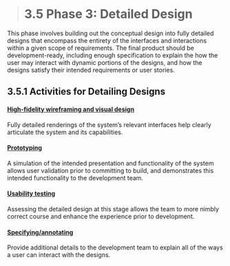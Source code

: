 > # **3.5** Phase 3: Detailed Design

This phase involves building out the conceptual design into fully detailed designs that encompass the entirety of the interfaces and interactions within a given scope of requirements. The final product should be development-ready, including enough specification to explain the how the user may interact with dynamic portions of the designs, and how the designs satisfy their intended requirements or user stories.

## 3.5.1 Activities for Detailing Designs

#### [High-fidelity wireframing and visual design](3-5-1-1-visualdesign.md)

Fully detailed renderings of the system’s relevant interfaces help clearly articulate the system and its capabilities.

#### [Prototyping](3-5-1-2-prototyping.md)

A simulation of the intended presentation and functionality of the system allows user validation prior to committing to build, and demonstrates this intended functionality to the development team.

#### [Usability testing](3-5-1-3-usability.md)

Assessing the detailed design at this stage allows the team to more nimbly correct course and enhance the experience prior to development.

#### [Specifying/annotating](3-5-1-4-annotating.md)

Provide additional details to the development team to explain all of the ways a user can interact with the designs.

